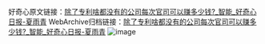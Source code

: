 好奇心原文链接：[除了专利啥都没有的公司每次官司可以赚多少钱?_智能_好奇心日报-夏雨青](https://www.qdaily.com/articles/2814.html)
WebArchive归档链接：[除了专利啥都没有的公司每次官司可以赚多少钱?_智能_好奇心日报-夏雨青](http://web.archive.org/web/20190623151453/https://www.qdaily.com/articles/2814.html)
![image](http://ww3.sinaimg.cn/large/007d5XDply1g3v6nj5u6tj30u03ame81)